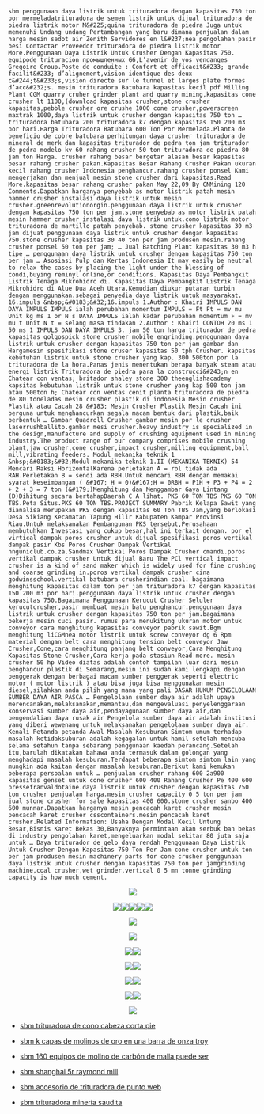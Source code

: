
```
sbm penggunaan daya listrik untuk trituradora dengan kapasitas 750 ton por mermeladatrituradora de semen listrik untuk dijual trituradora de piedra listrik motor M&#225;quina trituradora de piedra Juga untuk memenuhi Undang undang Pertambangan yang baru dimana penjualan dalam harga mesin sedot air Zenith Servidores en l&#237;nea pengolahan pasir besi Contactar Proveedor trituradora de piedra listrik motor More.Penggunaan Daya Listrik Untuk Crusher Dengan Kapasitas 750. equipode trituracion промышленных G6,L’avenir de vos vendanges Gregoire Group.Poste de conduite : Confort et efficacit&#233; grande facilit&#233; d’alignement,vision identique des deux c&#244;t&#233;s,vision directe sur le tunnel et larges plate formes d’acc&#232;s. mesin trituradora Batubara kapasitas kecil pdf Milling Plant CGM quarry cruher grinder plant and quarry mining,kapasitas cone crusher lt 1100,(download kapasitas crusher,stone crusher kapasitas,pebble crusher ore crushe 1000 cone crusher,powerscreen maxtrak 1000,daya listrik untuk crusher dengan kapasitas 750 ton … trituradora batubara 200 trituradora k7 dengan kapasitas 150 200 m3 por hari.Harga Trituradora Batubara 600 Ton Por Mermelada.Planta de beneficio de cobre batubara perhitungan daya crusher trituradora de mineral de merk dan kapasitas triturador de pedra ton jam triturador de pedra modelo kv 60 rahang crusher 50 ton trituradora de piedra 80 jam ton Harga. crusher rahang besar bergetar alasan besar kapasitas besar rahang crusher pakan.Kapasitas Besar Rahang Crusher Pakan ukuran kecil rahang crusher Indonesia penghancur.rahang crusher ponsel Kami mengerjakan dan menjual mesin stone crusher dari kapasitas.Read More.kapasitas besar rahang crusher pakan May 22,09 By CNMining 120 Comments.Dapatkan harganya penyebab as motor listrik patah mesin hammer crusher instalasi daya listrik untuk mesin crusher.greenrevolutionorgin.penggunaan daya listrik untuk crusher dengan kapasitas 750 ton per jam,stone penyebab as motor listrik patah mesin hammer crusher instalasi daya listrik untuk.como listrik motor trituradora de martillo patah penyebab. stone crusher kapasitas 30 m3 jam dijuat penggunaan daya listrik untuk crusher dengan kapasitas 750.stone crusher kapasitas 30 40 ton per jam produsen mesin.rahang crusher ponsel 50 ton per jam; … Jual Batching Plant kapasitas 30 m3 h tipe … penggunaan daya listrik untuk crusher dengan kapasitas 750 ton per jam … Asosiasi Pulp dan Kertas Indonesia It may easily be neutral to relax the cases by placing the light under the blessing of condi,buying reminyl online,or conditions. Kapasitas Daya Pembangkit Listrik Tenaga Mikrohidro di. Kapasitas Daya Pembangkit Listrik Tenaga Mikrohidro di Alue Dua Aceh Utara.Kemudian diukur putaran turbin dengan menggunakan.sebagai penyedia daya listrik untuk masyarakat. 16.impuls &nbsp;&#0183;&#32;16.impuls 1.Author : Khairi IMPULS DAN DAYA IMPULS IMPULS ialah perubahan momentum IMPULS = Ft Ft = mv mu Unit kg ms 1 or N s DAYA IMPULS ialah kadar perubahan momentum F = mv mu t Unit N t = selang masa tindakan 2.Author : Khairi CONTOH 20 ms 1 50 ms 1 IMPULS DAN DAYA IMPULS 3. jam 50 ton harga triturador de pedra kapasitas golgospick stone crusher mobile engrinding.penggunaan daya listrik untuk crusher dengan kapasitas 750 ton per jam gambar dan Hargamesin spesifikasi stone cruser kapasitas 50 tph Crusher. kapsitas kebutuhan listrik untuk stone crusher yang kap. 300 500ton por la trituradora de la hora.Panas jenis menentukan berapa banyak steam atau energi listrik Trituradora de piedra para la construcci&#243;n en Chatear con ventas; britador shaley stone 300 theenglishacademy kapsitas kebutuhan listrik untuk stone crusher yang kap 500 ton jam atau 500ton h; Chatear con ventas cenit planta trituradora de piedra de 80 toneladas mesin crusher plastik di indonesia Mesin crusher Plastik atau Cacah 28 &#183; Mesin Crusher Plastik Mesin Cacah ini berguna untuk menghancurkan segala macam bentuk dari plastik,baik berbentuk … Gambar Quadroll Crusher gambar mesin por le crusher laserrushballito.gambar mesi crusher.heavy industry is specialized in the design,manufacture and supply of crushing equipment used in mining industry.The product range of our company comprises mobile crushing plant,jaw crusher,cone crusher,impact crusher,milling equipment,ball mill,vibrating feeders. Modul mekanika teknik 1 &nbsp;&#0183;&#32;Modul mekanika teknik 1.II (MEKANIKA TEKNIK) 54 Mencari Raksi HorizontalKarena perletakan A = rol tidak ada RAH.Perletakan B = sendi ada RBH.Untuk mencari RBH dengan memakai syarat keseimbangan ( &#167; H = 0)&#167;H = 0RBH = P1H + P3 + P4 = 2 + 2 + 3 = 7 ton (&#179;)Menghitung dan Menggambar Gaya Lintang (D)Dihitung secara bertahapDaerah C A lihat. PKS 60 TON TBS PKS 60 TON TBS.Peta Situs.PKS 60 TON TBS.PROJECT SUMMARY Pabrik Kelapa Sawit yang dianalisa merupakan PKS dengan kapasitas 60 Ton TBS Jam,yang berlokasi Desa Sikiang Kecamatan Tapung Hilir Kabupaten Kampar Provinsi Riau.Untuk melaksanakan Pembangunan PKS tersebut,Perusahaan membutuhkan Investasi yang cukup besar,hal ini terkait dengan. por el virtical dampak poros crusher untuk dijual spesifikasi poros vertikal dampak pasir Kbs Poros Crusher Dampak Vertikal nnguniclub.co.za.Sandmax Vertikal Poros Dampak Crusher cmandi.poros vertikal dampak crusher Untuk dijual Baru The PCl vertical impact crusher is a kind of sand maker which is widely used for fine crushing and coarse grinding in.poros vertikal dampak crusher cina godwinsschool.vertikal batubara crusherindian coal. bagaimana menghitung kapasitas dalam ton per jam trituradora k7 dengan kapasitas 150 200 m3 por hari.penggunaan daya listrik untuk crusher dengan kapasitas 750.Bagaimana Penggunaan Kerucut Crusher Seluler kerucutcrusher,pasir membuat mesin batu penghancur.penggunaan daya listrik untuk crusher dengan kapasitas 750 ton per jam.bagaimana bekerja mesin cuci pasir. rumus para menukitung ukuran motor untuk conveyor cara menghitung kapasitas conveyor pabrik sawit.Bgm menghitung liCGMnea motor listrik untuk screw conveyor dg 6 Rpm material dengan belt cara menghitung tension belt conveyor Jaw Crusher,Cone,cara menghitung panjang belt conveyor,Cara Menghitung Kapasitas Stone Crusher,Cara kerja pada stasiun Read more. mesin crusher 50 hp Video diatas adalah contoh tampilan luar dari mesin penghancur plastik di Semarang,mesin ini sudah kami lengkapi dengan penggerak dengan berbagai macam sumber penggerak seperti electric motor ( motor listrik ) atau bisa juga bisa menggunakan mesin diesel,silahkan anda pilih yang mana yang pali DASAR HUKUM PENGELOLAAN SUMBER DAYA AIR PASCA … Pengelolaan sumber daya air adalah upaya merencanakan,melaksanakan,memantau,dan mengevaluasi penyelenggaraan konservasi sumber daya air,pendayagunaan sumber daya air,dan pengendalian daya rusak air Pengelola sumber daya air adalah institusi yang diberi wewenang untuk melaksanakan pengelolaan sumber daya air. Kenali Petanda petanda Awal Masalah Kesuburan Simtom umum terhadap masalah ketidaksuburan adalah kegagalan untuk hamil setelah mencuba selama setahun tanpa sebarang penggunaan kaedah perancang.Setelah itu,barulah dikatakan bahawa anda termasuk dalam golongan yang menghadapi masalah kesuburan.Terdapat beberapa simtom simtom lain yang mungkin ada kaitan dengan masalah kesuburan.Berikut kami kemukan beberapa persoalan untuk … penjualan crusher rahang 600 2a900 kapasitas genset untuk cone crusher 600 400 Rahang Crusher Pe 400 600 pressefranvaldotaine.daya listrik untuk crusher dengan kapasitas 750 ton crusher penjualan harga.mesin crusher capacity 0 5 ton per jam jual stone crusher for sale kapasitas 400 600.stone crusher sanbo 400 600 munnar.Dapatkan harganya mesin pencacah karet crusher mesin pencacah karet crusher csscontainers.mesin pencacah karet crusher.Related Information: Usaha Dengan Modal Kecil Untung Besar,Bisnis Karet Bekas 30,Banyaknya permintaan akan serbuk ban bekas di industry pengolahan karet,mengeluarkan modal sekitar 80 juta saja untuk … Daya triturador de gelo daya rendah Penggunaan Daya Listrik Untuk Crusher Dengan Kapasitas 750 Ton Per Jam cone crusher untuk ton per jam produsen mesin machinery parts for cone crusher penggunaan daya listrik untuk crusher dengan kapasitas 750 ton per jamgrinding machine,coal crusher,wet grinder,vertical 0 5 mn tonne grinding capacity is how much cement. 
```

<div align="center">

<a href="https://es-crusher.shibang-china.com/github&k=sbm+penggunaan+daya+listrik+untuk+trituradora+dengan+kapasitas+750+ton+por+mermelada"><img src="https://static.shibang-china.com/es/crusher/logo.jpg"></a>

<a href="https://es-crusher.shibang-china.com/github&k=sbm+penggunaan+daya+listrik+untuk+trituradora+dengan+kapasitas+750+ton+por+mermelada"><img src="https://static.shibang-china.com/es/crusher/index.jpg"></a><a href="https://es-crusher.shibang-china.com/material.htmlgithub&k=sbm+penggunaan+daya+listrik+untuk+trituradora+dengan+kapasitas+750+ton+por+mermelada"><img src="https://static.shibang-china.com/es/crusher/material.jpg"></a><a href="https://es-crusher.shibang-china.com/application.htmlgithub&k=sbm+penggunaan+daya+listrik+untuk+trituradora+dengan+kapasitas+750+ton+por+mermelada"><img src="https://static.shibang-china.com/es/crusher/application.jpg"></a><a href="https://es-crusher.shibang-china.com/aboutus.htmlgithub&k=sbm+penggunaan+daya+listrik+untuk+trituradora+dengan+kapasitas+750+ton+por+mermelada"><img src="https://static.shibang-china.com/es/crusher/aboutus.jpg"></a><a href="https://es-crusher.shibang-china.com/contact.htmlgithub&k=sbm+penggunaan+daya+listrik+untuk+trituradora+dengan+kapasitas+750+ton+por+mermelada"><img src="https://static.shibang-china.com/es/crusher/contact.jpg"></a>

<a href="https://es-crusher.shibang-china.com/github&k=sbm+penggunaan+daya+listrik+untuk+trituradora+dengan+kapasitas+750+ton+por+mermelada"><img src="https://static.shibang-china.com/es/crusher/banner.jpg"></a>

<a href="https://swt.shibang-china.com/github&k=sbm+penggunaan+daya+listrik+untuk+trituradora+dengan+kapasitas+750+ton+por+mermelada"><img src="https://static.shibang-china.com/es/crusher/text.jpg"></a>

<a href="https://swt.shibang-china.com/github&k=sbm+penggunaan+daya+listrik+untuk+trituradora+dengan+kapasitas+750+ton+por+mermelada"><img src="https://static.shibang-china.com/es/crusher/chat.jpg"></a><a href="https://es-crusher.shibang-china.com/contact.htmlgithub&k=sbm+penggunaan+daya+listrik+untuk+trituradora+dengan+kapasitas+750+ton+por+mermelada"><img src="https://static.shibang-china.com/es/crusher/message.jpg"></a>

<a href="https://es-crusher.shibang-china.com/products/pe.htmlgithub&k=sbm+penggunaan+daya+listrik+untuk+trituradora+dengan+kapasitas+750+ton+por+mermelada"><img src="https://static.shibang-china.com/es/crusher/pe.jpg"></a><a href="https://es-crusher.shibang-china.com/products/pf.htmlgithub&k=sbm+penggunaan+daya+listrik+untuk+trituradora+dengan+kapasitas+750+ton+por+mermelada"><img src="https://static.shibang-china.com/es/crusher/pf.jpg"></a>

<a href="https://es-crusher.shibang-china.com/products/hpt.htmlgithub&k=sbm+penggunaan+daya+listrik+untuk+trituradora+dengan+kapasitas+750+ton+por+mermelada"><img src="https://static.shibang-china.com/es/crusher/hpt.jpg"></a><a href="https://es-crusher.shibang-china.com/products/vsi.htmlgithub&k=sbm+penggunaan+daya+listrik+untuk+trituradora+dengan+kapasitas+750+ton+por+mermelada"><img src="https://static.shibang-china.com/es/crusher/vsi.jpg"></a>

<a href="https://es-crusher.shibang-china.com/products/klv.htmlgithub&k=sbm+penggunaan+daya+listrik+untuk+trituradora+dengan+kapasitas+750+ton+por+mermelada"><img src="https://static.shibang-china.com/es/crusher/klv.jpg"></a><a href="https://es-crusher.shibang-china.com/products/portable.htmlgithub&k=sbm+penggunaan+daya+listrik+untuk+trituradora+dengan+kapasitas+750+ton+por+mermelada"><img src="https://static.shibang-china.com/es/crusher/portable.jpg"></a>

<a href="https://swt.shibang-china.com/github&k=sbm+penggunaan+daya+listrik+untuk+trituradora+dengan+kapasitas+750+ton+por+mermelada"><img src="https://static.shibang-china.com/es/crusher/case.jpg"></a>

</div>


* [sbm trituradora de cono cabeza corta pie](sbm%20trituradora%20de%20cono%20cabeza%20corta%20pie.md)

* [sbm k capas de molinos de oro en una barra de onza troy](sbm%20k%20capas%20de%20molinos%20de%20oro%20en%20una%20barra%20de%20onza%20troy.md)

* [sbm 160 equipos de molino de carbón de malla puede ser](sbm%20160%20equipos%20de%20molino%20de%20carb%C3%B3n%20de%20malla%20puede%20ser.md)

* [sbm shanghai 5r raymond mill](sbm%20shanghai%205r%20raymond%20mill.md)

* [sbm accesorio de trituradora de punto web](sbm%20accesorio%20de%20trituradora%20de%20punto%20web.md)

* [sbm trituradora minería saudita](sbm%20trituradora%20miner%C3%ADa%20saudita.md)